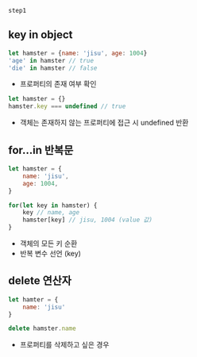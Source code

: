 `step1`
## key in object
```js
let hamster = {name: 'jisu', age: 1004}
'age' in hamster // true
'die' in hamster // false
```
- 프로퍼티의 존재 여부 확인

```js
let hamster = {}
hamster.key === undefined // true
```
- 객체는 존재하지 않는 프로퍼티에 접근 시 undefined 반환

## for...in 반복문
```js
let hamster = {
	name: 'jisu',
	age: 1004,
}

for(let key in hamster) {
	key // name, age
	hamster[key] // jisu, 1004 (value 값)
}
```
- 객체의 모든 키 순환
- 반복 변수 선언 (key)

## delete 연산자
```js
let hamter = {
	name: 'jisu'
}

delete hamster.name
```
- 프로퍼티를 삭제하고 싶은 경우